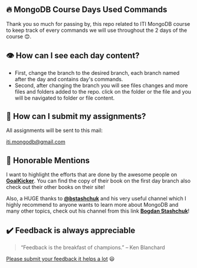 ## 🔥 MongoDB Course Days Used Commands

Thank you so much for passing by, this repo related to ITI MongoDB course to keep track of every commands we will use throughout the 2 days of the course 😊.

## 👁️ How can I see each day content?

- First, change the branch to the desired branch, each branch named after the day and contains day's commands.
- Second, after changing the branch you will see files changes and more files and folders added to the repo. click on the folder or the file and you will be navigated to folder or file content.

## 📝 How can I submit my assignments?

All assignments will be sent to this mail:

[iti.mongodb@gmail.com](mailto:iti.mongodb@gmail.com)

## 👏 Honorable Mentions

I want to highlight the efforts that are done by the awesome people on [**GoalKicker**](https://books.goalkicker.com/). You can find the copy of their book on the first day branch also check out their other books on their site!

Also, a HUGE thanks to [**@bstashchuk**](https://github.com/bstashchuk) and his very useful channel which I highly recommend to anyone wants to learn more about MongoDB and many other topics, check out his channel from this link [**Bogdan Stashchuk**](https://www.youtube.com/c/CodingTutorials)!

## ✔️ Feedback is always appreciable

> “Feedback is the breakfast of champions.” – Ken Blanchard

[Please submit your feedback it helps a lot](https://forms.gle/ztLTML7oVATwMH8d7) 😃
